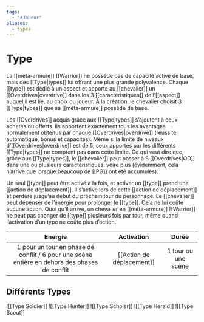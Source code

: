 ```yaml
---
tags:
  - "#Joueur"
aliases:
  - types
---
```

# Type

La [[méta-armure]] [[Warrior]] ne possède pas de capacité active de base, mais des [[Type|types]] lui offrant une plus grande polyvalence. Chaque [[type]] est dédié à un aspect et apporte au [[chevalier]] un [[Overdrives|overdrive]] dans les 3 [[caractéristiques]] de l’[[aspect]] auquel il est lié, au choix du joueur. À la création, le chevalier choisit 3 [[Type|types]] que sa [[méta-armure]] possède de base.

Les [[Overdrives]] acquis grâce aux [[Type|types]] s’ajoutent à ceux achetés ou offerts. Ils apportent exactement tous les avantages normalement obtenus par chaque [[Overdrives|overdrive]] (réussite automatique, bonus et capacités). Même si la limite de niveaux d’[[Overdrives|overdrive]] est de 5, ceux apportés par les différents [[Type|types]] ne comptent pas dans cette limite. Ce qui veut dire que, grâce aux [[Type|types]], le [[chevalier]] peut passer à 6 [[Overdrives|OD]] dans une ou plusieurs caractéristiques, voire plus (évidemment, cela n’arrive que lorsque beaucoup de [[PG]] ont été accumulés).

Un seul [[type]] peut être activé à la fois, et activer un [[type]] prend une [[action de déplacement]]. Il s’active lors de cette [[action de déplacement]] et perdure jusqu’au début du prochain tour du personnage. Le [[chevalier]] peut dépenser de l’énergie pour prolonger le [[type]]. Cela ne lui coûte aucune action. Quoi qu’il arrive, un chevalier en [[méta-armure]] [[Warrior]] ne peut pas changer de [[type]] plusieurs fois par tour, même quand l’activation d’un type ne coûte plus d’action.

|                                            Energie                                            |        Activation         |        Durée        |
| :-------------------------------------------------------------------------------------------: | :-----------------------: | :-----------------: |
| 1 pour un tour en phase de conflit / 6 pour une scène entière en dehors des phases de conflit | [[Action de déplacement]] | 1 tour ou une scène 

## Différents Types

![[Type Soldier]]
![[Type Hunter]]
![[Type Scholar]]
![[Type Herald]]
![[Type Scout]]